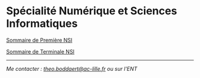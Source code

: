 # Spécialité Numérique et Sciences Informatiques

[Sommaire de Première NSI](./première/README.md)

[Sommaire de Terminale NSI](./terminale/README.md)

___________


*Me contacter : theo.boddaert@ac-lille.fr ou sur l'ENT*